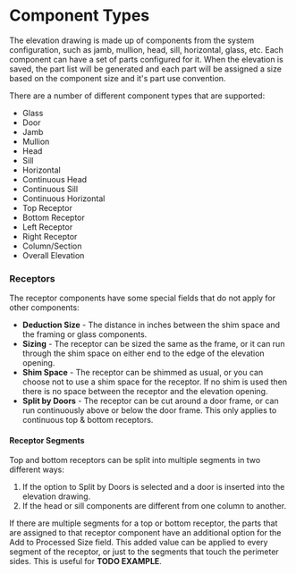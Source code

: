 # Component Types

The elevation drawing is made up of components from the system configuration, such as jamb, mullion, head, sill, horizontal, glass, etc. Each component can have a set of parts configured for it. When the elevation is saved, the part list will be generated and each part will be assigned a size based on the component size and it's part use convention.

There are a number of different component types that are supported:

* Glass
* Door
* Jamb
* Mullion
* Head
* Sill
* Horizontal
* Continuous Head
* Continuous Sill
* Continuous Horizontal
* Top Receptor
* Bottom Receptor
* Left Receptor
* Right Receptor
* Column/Section
* Overall Elevation



### Receptors

The receptor components have some special fields that do not apply for other components:

* **Deduction Size** - The distance in inches between the shim space and the framing or glass components.
* **Sizing** - The receptor can be sized the same as the frame, or it can run through the shim space on either end to the edge of the elevation opening.
* **Shim Space** - The receptor can be shimmed as usual, or you can choose not to use a shim space for the receptor. If no shim is used then there is no space between the receptor and the elevation opening.
* **Split by Doors** - The receptor can be cut around a door frame, or can run continuously above or below the door frame. This only applies to continuous top & bottom receptors.

#### Receptor Segments

Top and bottom receptors can be split into multiple segments in two different ways:

1. If the option to Split by Doors is selected and a door is inserted into the elevation drawing.
2. If the head or sill components are different from one column to another.

If there are multiple segments for a top or bottom receptor, the parts that are assigned to that receptor component have an additional option for the Add to Processed Size field. This added value can be applied to every segment of the receptor, or just to the segments that touch the perimeter sides. This is useful for **TODO EXAMPLE**.



